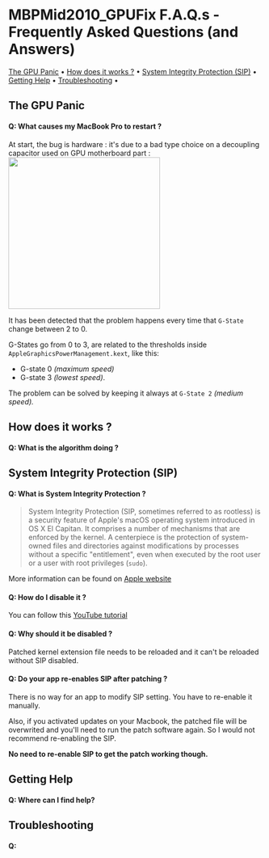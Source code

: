 # MBPMid2010_GPUFix F.A.Q.s - Frequently Asked Questions (and Answers)

[The GPU Panic](#the-gpu-panic) • 
[How does it works ?](#how-does-it-works-) • 
[System Integrity Protection (SIP)](#system-integrity-protection-sip) • 
[Getting Help](#getting-help) • 
[Troubleshooting](#troubleshooting) •

## The GPU Panic

#### Q: What causes my MacBook Pro to restart ?
At start, the bug is hardware : it's due to a bad type choice on a decoupling capacitor used on GPU motherboard part :
<img src="http://i.imgur.com/SFQfnWU.jpg" height="300">

It has been detected that the problem happens every time that `G-State` change between 2 to 0.

G-States go from 0 to 3, are related to the thresholds inside `AppleGraphicsPowerManagement.kext`, like this:
- G-state 0 *(maximum speed)*
- G-state 3 *(lowest speed)*.

The problem can be solved by keeping it always at `G-State 2` *(medium speed).*


## How does it works ?

#### Q: What is the algorithm doing ?


## System Integrity Protection (SIP)

#### Q: What is System Integrity Protection ?
> System Integrity Protection (SIP, sometimes referred to as rootless) is a security feature of Apple's macOS operating system introduced in OS X El Capitan. It comprises a number of mechanisms that are enforced by the kernel. A centerpiece is the protection of system-owned files and directories against modifications by processes without a specific "entitlement", even when executed by the root user or a user with root privileges (`sudo`).

More information can be found on [Apple website](https://support.apple.com/en-us/HT204899)

#### Q: How do I disable it ?
You can follow this [YouTube tutorial](https://www.youtube.com/watch?v=Wmhal4shmVo)

#### Q: Why should it be disabled ?
Patched kernel extension file needs to be reloaded and it can't be reloaded without SIP disabled.

#### Q: Do your app re-enables SIP after patching ?
There is no way for an app to modify SIP setting. You have to re-enable it manually.

Also, if you activated updates on your Macbook, the patched file will be overwrited and you'll need to run the patch software again. So I would not recommend re-enabling the SIP.

**No need to re-enable SIP to get the patch working though.**

## Getting Help 


#### Q: Where can I find help?

## Troubleshooting

#### Q: 
